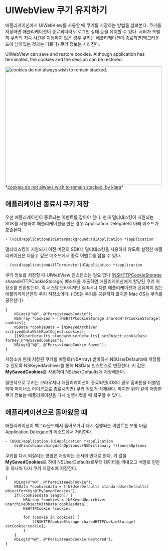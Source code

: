 # UIWebView 쿠기 유지하기

애플리케이션에서 UIWebView를 사용할 때 쿠키를 저장하는 방법을 살펴본다. 쿠키를 저장하면 애플리케이션이 종료되더라도 로그인 상태 등을 유지할 수 있다. 서버가 특별히 쿠키의 지속 시간을 지정하지 않은 경우 쿠키는 애플리케이션이 종료되면(백그라운드에 남아있는 것과는 다르다) 쿠키 정보는 사라진다.

UIWebView can save and restore cookies. Although application has terminated, the cookies and the session can be restored.

<img src="http://farm1.staticflickr.com/182/403856634_db35669863.jpg" width="500" height="375" alt="cookies do not always wish to remain stacked.">
*<a href="http://www.flickr.com/photos/klara/403856634/" title="Flickr에서 Klara Kim님의 cookies do not always wish to remain stacked.">cookies do not always wish to remain stacked. by klara</a>*

[reference]: https://developer.apple.com/library/mac/#documentation/Cocoa/Reference/Foundation/Classes/NSHTTPCookieStorage_Class/Reference/Reference.html

## 애플리케이션 종료시 쿠키 저장

우선 애플리케이션이 종료되는 이벤트를 잡아야 한다. 현재 멀티태스킹이 지원되는 SDK를 사용하여 애플리케이션을 만든 경우 Application Delegate의 아래 메소드가 호출된다.

    - (void)applicationDidEnterBackground:(UIApplication *)application

멀티태스킹이 지원되기 이전 버전의 SDK나 멀티태스킹을 사용하지 않도록 설정한 애플리케이션은 다음고 같은 메소드에서 종료 이벤트를 잡을 수 있다.

    - (void)applicationWillTerminate:(UIApplication *)application

쿠키 정보를 저장할 때 UIWebView 인스턴스는 필요 없다 [[NSHTTPCookieStorage][reference] sharedHTTPCookieStorage] 메소드를 호출하면
애플리케이션에게 할당된 쿠키 저장소를 반환받는다. 즉 시스템 브라우저인 Safari나 다른 애플리케이션과 공유하지 않는 애플리케이션만의 쿠키 저장소이다. (iOS는 쿠키를 공유하지 않지만 Mac OS는 쿠키를 공유한다)

    {
        NSLog(@"%@", @"PersisteWebCookie");
        NSArray *cookies = [[NSHTTPCookieStorage sharedHTTPCookieStorage] cookies];
        NSData *cookieData = [NSKeyedArchiver archivedDataWithRootObject:cookies];
        [[NSUserDefaults standardUserDefaults] setObject:cookieData forKey:@"MySavedCookies"];
        NSLog(@"%@", @"PersisteWebCookie Saved");
    }

저장소에 현재 저장된 쿠키를 배열로(NSArray) 받아와서 NSUserDefaults에 저장할 수 있도록 NSKeyedArchiver를 통해 NSData 인스턴스로 변환한다. 키 값은 **MySavedCookies**를 사용하여 NSUserDefaults에 저장해둔다.

일반적으로 쿠키는 브라우저나 애플리케이션이 종료되면(iOS의 경우 홈버튼을 더블탭 하여 마이너스 아이콘으로 종료시키면) 쿠키 정보가 삭제된다. 하지만 위와 같이 저장한 쿠키 정보는 애플리케이션을 다시 실행시켰을 때 복구할 수 있다.

## 애플리케이션으로 돌아왔을 때

애플리케이션이 백그라운드에서 돌아오거나 다시 실행되는 이벤트는 보통 다음 Application Delegate의 메소드에서 처리한다.

    - (BOOL)application:(UIApplication *)application
        didFinishLaunchingWithOptions:(NSDictionary *)launchOptions

쿠키를 다시 되살리는 방법은 저장하는 순서의 반대로 한다. 키 값을 **MySavedCookies**로 하여 NSUserDefaults로부터 데이터를 꺼내오고 배열로 만든 후 하나씩 다시 쿠키 저장소에 저장한다.

    {
        NSLog(@"%@", @"PersisteWebCookie");
        NSData *cookiesdata = [[NSUserDefaults standardUserDefaults] objectForKey:@"MySavedCookies"];
        if([cookiesdata length]) {
            NSArray *cookies = [NSKeyedUnarchiver unarchiveObjectWithData:cookiesdata];
            NSHTTPCookie *cookie;

            for (cookie in cookies) {
                [[NSHTTPCookieStorage sharedHTTPCookieStorage] setCookie:cookie];
            }
        }
        NSLog(@"%@", @"PersisteWebCookie Restored");
    }
